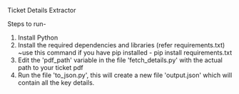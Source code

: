 Ticket Details Extractor

Steps to run-
1) Install Python
2) Install the required dependencies and libraries (refer requirements.txt) ~use this command if you have pip installed - pip install requirements.txt
3) Edit the 'pdf_path' variable in the file 'fetch_details.py' with the actual path to your ticket pdf
4) Run the file 'to_json.py', this will create a new file 'output.json' which will contain all the key details.